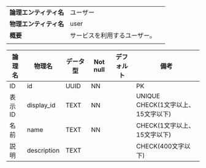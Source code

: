 ||||
|:-|:-|---|
|**論理エンティティ名**|ユーザー|
|**物理エンティティ名**|user|
|**概要**|サービスを利用するユーザー。|
|||

|論理名|物理名|データ型|Not null|デフォルト|備考|
|---|---|---|---|---|---|
|ID|id|UUID|NN||PK|
|表示ID|display_id|TEXT|NN||UNIQUE<br>CHECK(1文字以上、15文字以下)|
|名前|name|TEXT|NN||CHECK(1文字以上、15文字以下)|
|説明|description|TEXT|||CHECK(400文字以下)|
